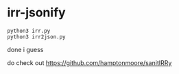 # irr-jsonify

```
python3 irr.py
python3 irr2json.py
```

done i guess

do check out https://github.com/hamptonmoore/sanitIRRy